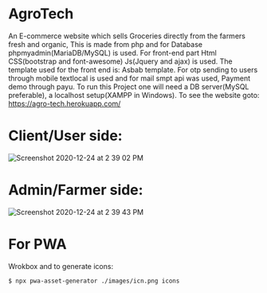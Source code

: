 # AgroTech
An E-commerce website which sells Groceries directly from the farmers fresh and organic, This is made from php and for Database phpmyadmin(MariaDB/MySQL) is used. For front-end part Html CSS(bootstrap and font-awesome) Js(Jquery and ajax) is used. The template used for the front end is: Asbab template. For otp sending to users through mobile textlocal is used and for mail smpt api was used, Payment demo through payu. To run this Project one will need a DB server(MySQL preferable), a localhost setup(XAMPP in Windows).
To see the website goto: https://agro-tech.herokuapp.com/

# Client/User side:
![Screenshot 2020-12-24 at 2 39 02 PM](https://user-images.githubusercontent.com/55324916/103077445-c63b2100-45f5-11eb-8a2e-4de9b5af3a33.png)

# Admin/Farmer side:
![Screenshot 2020-12-24 at 2 39 43 PM](https://user-images.githubusercontent.com/55324916/103077498-df43d200-45f5-11eb-9048-c8ff895d8b75.png)

# For PWA

Wrokbox and to generate icons:

```sh
$ npx pwa-asset-generator ./images/icn.png icons
```
